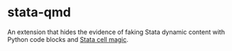 # stata-qmd

An extension that hides the evidence of faking Stata dynamic content with Python code blocks and [Stata cell magic](https://www.stata.com/python/pystata/notebook/Magic%20Commands1.html).
